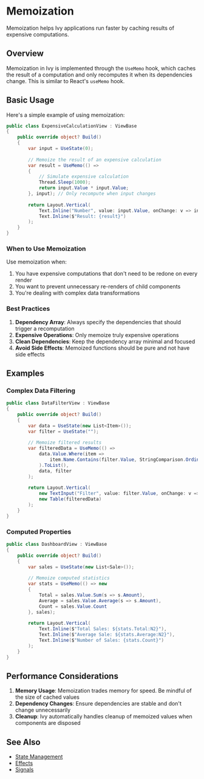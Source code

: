 # Memoization

<Ingress>
Memoization helps Ivy applications run faster by caching results of expensive computations.
</Ingress>

## Overview

Memoization in Ivy is implemented through the `UseMemo` hook, which caches the result of a computation and only recomputes it when its dependencies change. This is similar to React's `useMemo` hook.

## Basic Usage

Here's a simple example of using memoization:

```csharp
public class ExpensiveCalculationView : ViewBase
{
    public override object? Build()
    {
        var input = UseState(0);
        
        // Memoize the result of an expensive calculation
        var result = UseMemo(() => 
        {
            // Simulate expensive calculation
            Thread.Sleep(1000);
            return input.Value * input.Value;
        }, input); // Only recompute when input changes
        
        return Layout.Vertical(
            Text.Inline("Number", value: input.Value, onChange: v => input.Set(v)),
            Text.Inline($"Result: {result}")
        );
    }
}
```

### When to Use Memoization

Use memoization when:

1. You have expensive computations that don't need to be redone on every render
2. You want to prevent unnecessary re-renders of child components
3. You're dealing with complex data transformations

### Best Practices

1. **Dependency Array**: Always specify the dependencies that should trigger a recomputation
2. **Expensive Operations**: Only memoize truly expensive operations
3. **Clean Dependencies**: Keep the dependency array minimal and focused
4. **Avoid Side Effects**: Memoized functions should be pure and not have side effects

## Examples

### Complex Data Filtering

```csharp
public class DataFilterView : ViewBase
{
    public override object? Build()
    {
        var data = UseState(new List<Item>());
        var filter = UseState("");
        
        // Memoize filtered results
        var filteredData = UseMemo(() => 
            data.Value.Where(item => 
                item.Name.Contains(filter.Value, StringComparison.OrdinalIgnoreCase)
            ).ToList(),
            data, filter
        );
        
        return Layout.Vertical(
            new TextInput("Filter", value: filter.Value, onChange: v => filter.Set(v)),
            new Table(filteredData)
        );
    }
}
```

### Computed Properties

```csharp
public class DashboardView : ViewBase
{
    public override object? Build()
    {
        var sales = UseState(new List<Sale>());
        
        // Memoize computed statistics
        var stats = UseMemo(() => new
        {
            Total = sales.Value.Sum(s => s.Amount),
            Average = sales.Value.Average(s => s.Amount),
            Count = sales.Value.Count
        }, sales);
        
        return Layout.Vertical(
            Text.Inline($"Total Sales: ${stats.Total:N2}"),
            Text.Inline($"Average Sale: ${stats.Average:N2}"),
            Text.Inline($"Number of Sales: {stats.Count}")
        );
    }
}
```

## Performance Considerations

1. **Memory Usage**: Memoization trades memory for speed. Be mindful of the size of cached values
2. **Dependency Changes**: Ensure dependencies are stable and don't change unnecessarily
3. **Cleanup**: Ivy automatically handles cleanup of memoized values when components are disposed

## See Also

- [State Management](./State.md)
- [Effects](./Effects.md)
- [Signals](./Signals.md)